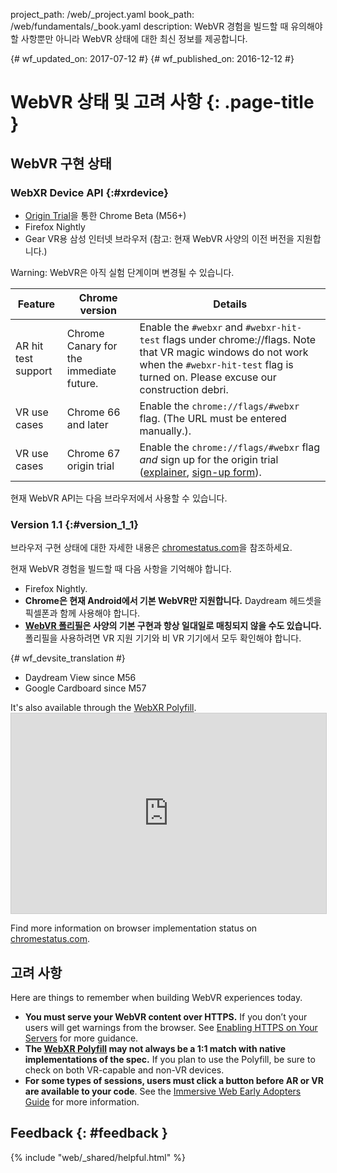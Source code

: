 project_path: /web/_project.yaml book_path: /web/fundamentals/_book.yaml description: WebVR 경험을 빌드할 때 유의해야 할 사항뿐만 아니라 WebVR 상태에 대한 최신 정보를 제공합니다.

{# wf_updated_on: 2017-07-12 #} {# wf_published_on: 2016-12-12 #}

# WebVR 상태 및 고려 사항 {: .page-title }

## WebVR 구현 상태

### WebXR Device API {:#xrdevice}

* [Origin Trial](https://github.com/jpchase/OriginTrials/blob/gh-pages/developer-guide.md)을 통한 Chrome Beta (M56+)
* Firefox Nightly
* Gear VR용 삼성 인터넷 브라우저 (참고: 현재 WebVR 사양의 이전 버전을 지원합니다.)

Warning: WebVR은 아직 실험 단계이며 변경될 수 있습니다.

| Feature             | Chrome version                          | Details                                                                                                                                                                                                                   |
| ------------------- | --------------------------------------- | ------------------------------------------------------------------------------------------------------------------------------------------------------------------------------------------------------------------------- |
| AR hit test support | Chrome Canary for the immediate future. | Enable the `#webxr` and `#webxr-hit-test` flags under chrome://flags. Note that VR magic windows do not work when the `#webxr-hit-test` flag is turned on. Please excuse our construction debri.                          |
| VR use cases        | Chrome 66 and later                     | Enable the `chrome://flags/#webxr` flag. (The URL must be entered manually.).                                                                                                                                             |
| VR use cases        | Chrome 67 origin trial                  | Enable the `chrome://flags/#webxr` flag *and* sign up for the origin trial ([explainer](https://github.com/GoogleChrome/OriginTrials/blob/gh-pages/developer-guide.md), [sign-up form](http://bit.ly/OriginTrialSignup)). |

현재 WebVR API는 다음 브라우저에서 사용할 수 있습니다.

### Version 1.1 {:#version_1_1}

브라우저 구현 상태에 대한 자세한 내용은 [chromestatus.com](https://www.chromestatus.com/features/4532810371039232?embed)을 참조하세요.

현재 WebVR 경험을 빌드할 때 다음 사항을 기억해야 합니다.

* Firefox Nightly.
* **Chrome은 현재 Android에서 기본 WebVR만 지원합니다.** Daydream 헤드셋을 픽셀폰과 함께 사용해야 합니다.
* **[WebVR 폴리필](https://github.com/googlevr/webvr-polyfill)은 사양의 기본 구현과 항상 일대일로 매칭되지 않을 수도 있습니다.** 폴리필을 사용하려면 VR 지원 기기와 비 VR 기기에서 모두 확인해야 합니다.

{# wf_devsite_translation #}

* Daydream View since M56
* Google Cardboard since M57

It's also available through the [WebXR Polyfill](https://github.com/immersive-web/webxr-polyfill). <iframe width="100%" height="320"
  src="https://www.chromestatus.com/feature/4532810371039232?embed"
  style="border: 1px solid #CCC" allowfullscreen mark="crwd-mark">
</iframe> 

Find more information on browser implementation status on [chromestatus.com](https://www.chromestatus.com/features/4532810371039232).

## 고려 사항

Here are things to remember when building WebVR experiences today.

* **You must serve your WebVR content over HTTPS.** If you don’t your users will get warnings from the browser. See [Enabling HTTPS on Your Servers](/web/fundamentals/security/encrypt-in-transit/enable-https) for more guidance.
* **The [WebXR Polyfill](https://github.com/immersive-web/webxr-polyfill) may not always be a 1:1 match with native implementations of the spec.** If you plan to use the Polyfill, be sure to check on both VR-capable and non-VR devices.
* **For some types of sessions, users must click a button before AR or VR are available to your code**. See the [Immersive Web Early Adopters Guide](https://immersive-web.github.io/webxr-reference/) for more information.

## Feedback {: #feedback }

{% include "web/_shared/helpful.html" %}